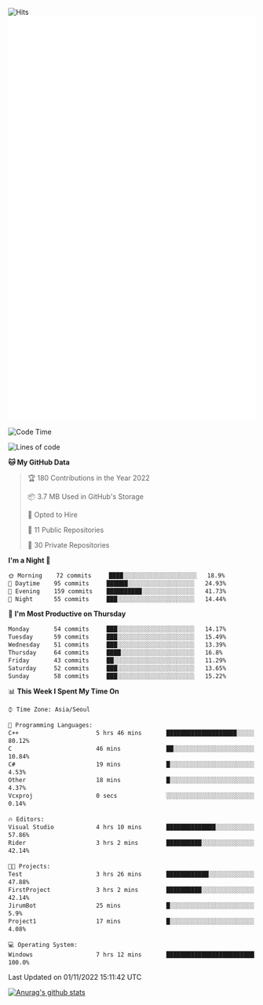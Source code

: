 ![Hits](https://hits.seeyoufarm.com/api/count/incr/badge.svg?url=https%3A%2F%2Fgithub.com%2Fkokose1234&count_bg=%2379C83D&title_bg=%23555555&icon=apple.svg&icon_color=%23E7E7E7&title=hits&edge_flat=false)
<br/>
![Metrics](https://github.com/kokose1234/kokose1234/blob/main/github-metrics.svg)

<!--START_SECTION:waka-->
![Code Time](http://img.shields.io/badge/Code%20Time-709%20hrs%2054%20mins-blue)

![Lines of code](https://img.shields.io/badge/From%20Hello%20World%20I%27ve%20Written-905%20Thousand%20lines%20of%20code-blue)

**🐱 My GitHub Data** 

> 🏆 180 Contributions in the Year 2022
 > 
> 📦 3.7 MB Used in GitHub's Storage 
 > 
> 💼 Opted to Hire
 > 
> 📜 11 Public Repositories 
 > 
> 🔑 30 Private Repositories  
 > 
**I'm a Night 🦉** 

```text
🌞 Morning    72 commits     ████░░░░░░░░░░░░░░░░░░░░░   18.9% 
🌆 Daytime    95 commits     ██████░░░░░░░░░░░░░░░░░░░   24.93% 
🌃 Evening    159 commits    ██████████░░░░░░░░░░░░░░░   41.73% 
🌙 Night      55 commits     ███░░░░░░░░░░░░░░░░░░░░░░   14.44%

```
📅 **I'm Most Productive on Thursday** 

```text
Monday       54 commits     ███░░░░░░░░░░░░░░░░░░░░░░   14.17% 
Tuesday      59 commits     ███░░░░░░░░░░░░░░░░░░░░░░   15.49% 
Wednesday    51 commits     ███░░░░░░░░░░░░░░░░░░░░░░   13.39% 
Thursday     64 commits     ████░░░░░░░░░░░░░░░░░░░░░   16.8% 
Friday       43 commits     ██░░░░░░░░░░░░░░░░░░░░░░░   11.29% 
Saturday     52 commits     ███░░░░░░░░░░░░░░░░░░░░░░   13.65% 
Sunday       58 commits     ███░░░░░░░░░░░░░░░░░░░░░░   15.22%

```


📊 **This Week I Spent My Time On** 

```text
⌚︎ Time Zone: Asia/Seoul

💬 Programming Languages: 
C++                      5 hrs 46 mins       ████████████████████░░░░░   80.12% 
C                        46 mins             ██░░░░░░░░░░░░░░░░░░░░░░░   10.84% 
C#                       19 mins             █░░░░░░░░░░░░░░░░░░░░░░░░   4.53% 
Other                    18 mins             █░░░░░░░░░░░░░░░░░░░░░░░░   4.37% 
Vcxproj                  0 secs              ░░░░░░░░░░░░░░░░░░░░░░░░░   0.14%

🔥 Editors: 
Visual Studio            4 hrs 10 mins       ██████████████░░░░░░░░░░░   57.86% 
Rider                    3 hrs 2 mins        ██████████░░░░░░░░░░░░░░░   42.14%

🐱‍💻 Projects: 
Test                     3 hrs 26 mins       ████████████░░░░░░░░░░░░░   47.88% 
FirstProject             3 hrs 2 mins        ██████████░░░░░░░░░░░░░░░   42.14% 
JirumBot                 25 mins             █░░░░░░░░░░░░░░░░░░░░░░░░   5.9% 
Project1                 17 mins             █░░░░░░░░░░░░░░░░░░░░░░░░   4.08%

💻 Operating System: 
Windows                  7 hrs 12 mins       █████████████████████████   100.0%

```


 Last Updated on 01/11/2022 15:11:42 UTC
<!--END_SECTION:waka-->

[![Anurag's github stats](https://github-readme-stats.vercel.app/api?username=kokose1234&theme=dracula)](https://github.com/anuraghazra/github-readme-stats)



	
